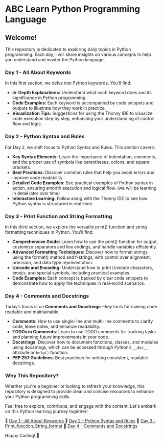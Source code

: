 # ABC Learn Python Programming Language

## Welcome!

This repository is dedicated to exploring daily topics in Python programming. Each day, I will share insights on various concepts to help you understand and master the Python language.

### Day 1 - All About Keywords

In this first section, we delve into Python keywords. You'll find:

- **In-Depth Explanations:** Understand what each keyword does and its significance in Python programming.
- **Code Examples:** Each keyword is accompanied by code snippets and outputs to illustrate how they work in practice.
- **Visualization Tips:** Suggestions for using the Thonny IDE to visualize code execution step by step, enhancing your understanding of control flow and logic.

### Day 2 - Python Syntax and Rules

For Day 2, we shift focus to Python Syntax and Rules. This section covers:

- **Key Syntax Elements:** Learn the importance of indentation, comments, and the proper use of symbols like parentheses, colons, and square brackets.
- **Best Practices:** Discover common rules that help you avoid errors and improve code readability.
- **Detailed Code Examples:** See practical examples of Python syntax in action, ensuring smooth execution and logical flow. (we will be learning in detail later over time)
- **Interactive Learning:** Follow along with the Thonny IDE to see how Python syntax is structured in real-time.

### Day 3 - Print Function and String Formatting
In this third section, we explore the versatile print() function and string formatting techniques in Python. You'll find:

- **Comprehensive Guide:** Learn how to use the print() function for output, customize separators and line endings, and handle variables efficiently.
- **Advanced Formatting Techniques:** Discover how to format strings using the format() method and f-strings, with control over alignment, precision, and data type representation.
- **Unicode and Encoding:** Understand how to print Unicode characters, emojis, and special symbols, including practical examples.
- **Code Examples:** Each concept is backed by clear code snippets to demonstrate how to apply the techniques in real-world scenarios.

### Day 4 - Comments and Docstrings
Today’s focus is on **Comments and Docstrings**—key tools for making code readable and maintainable.

- **Comments**: How to use single-line and multi-line comments to clarify code, leave notes, and enhance readability.
- **TODOs in Comments**: Learn to use TODO comments for tracking tasks and planning future improvements in your code.
- **Docstrings**: Discover how to document functions, classes, and modules using docstrings, which can be accessed through Python’s `__doc__` attribute or `help()` function.
- **PEP 257 Guidelines**: Best practices for writing consistent, readable docstrings.


### Why This Repository?

Whether you're a beginner or looking to refresh your knowledge, this repository is designed to provide clear and concise resources to enhance your Python programming skills.

Feel free to explore, contribute, and engage with the content. Let's embark on this Python learning journey together!

🔗 [Day 1 - All About Keywords](https://github.com/anandprems/ABC_Learn_Python_Programming_Language/blob/main/Day_1_Keywords.pdf)
🔗 [Day 2 - Python Syntax and Rules](https://github.com/anandprems/ABC_Learn_Python_Programming_Language/blob/main/Day_2_Syntax_and_Rules.pdf)
🔗 [Day 3 - Print_function_String_format](https://github.com/anandprems/ABC_Learn_Python_Programming_Language/blob/main/Day_3_Print_function_String_format.pdf)
🔗 [Day 4 - Comments and Docstrings](https://github.com/anandprems/ABC_Learn_Python_Programming_Language/blob/main/Day_4_comments_and_docstrings.pdf)


Happy Coding! 🚀
